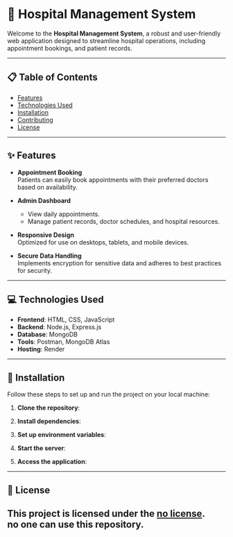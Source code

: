 # 🏥 Hospital Management System

Welcome to the **Hospital Management System**, a robust and user-friendly web application designed to streamline hospital operations, including appointment bookings, and patient records.

---

## 📋 Table of Contents
- [Features](#features)
- [Technologies Used](#technologies-used)
- [Installation](#installation)
- [Contributing](#contributing)
- [License](#license)

---

## ✨ Features

- **Appointment Booking**  
  Patients can easily book appointments with their preferred doctors based on availability.

- **Admin Dashboard**  
  - View daily appointments.
  - Manage patient records, doctor schedules, and hospital resources.
    
- **Responsive Design**  
  Optimized for use on desktops, tablets, and mobile devices.

- **Secure Data Handling**  
  Implements encryption for sensitive data and adheres to best practices for security.

---

## 💻 Technologies Used

- **Frontend**: HTML, CSS, JavaScript  
- **Backend**: Node.js, Express.js  
- **Database**: MongoDB  
- **Tools**: Postman, MongoDB Atlas  
- **Hosting**: Render  

---

## 🚀 Installation

Follow these steps to set up and run the project on your local machine:

1. **Clone the repository**:  
  

2. **Install dependencies**:  
   

3. **Set up environment variables**:  
  

4. **Start the server**:  
   

5. **Access the application**:  
   

---


## 📜 License

This project is licensed under the [no license](LICENSE).  
no one can use this repository.
---

